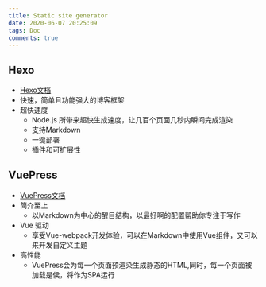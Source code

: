 ```yaml
---
title: Static site generator
date: 2020-06-07 20:25:09
tags: Doc
comments: true
---
```


## Hexo
- [Hexo文档](https://hexo.io/)
- 快速，简单且功能强大的博客框架
- 超快速度
    - Node.js 所带来超快生成速度，让几百个页面几秒内瞬间完成渲染
    - 支持Markdown
    - 一键部署
    - 插件和可扩展性
## VuePress
- [VuePress文档](https://www.vuepress.cn/theme/blog-theme.html)
- 简介至上
    - 以Markdown为中心的醒目结构，以最好啊的配置帮助你专注于写作
- Vue 驱动
    - 享受Vue-webpack开发体验，可以在Markdown中使用Vue组件，又可以来开发自定义主题
- 高性能
    - VuePress会为每一个页面预渲染生成静态的HTML,同时，每一个页面被加载是侯，将作为SPA运行
